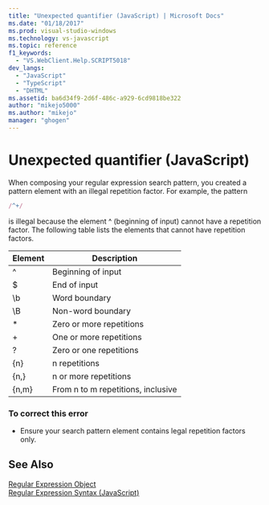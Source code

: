 ```yaml
---
title: "Unexpected quantifier (JavaScript) | Microsoft Docs"
ms.date: "01/18/2017"
ms.prod: visual-studio-windows
ms.technology: vs-javascript
ms.topic: reference
f1_keywords: 
  - "VS.WebClient.Help.SCRIPT5018"
dev_langs: 
  - "JavaScript"
  - "TypeScript"
  - "DHTML"
ms.assetid: ba6d34f9-2d6f-486c-a929-6cd9818be322
author: "mikejo5000"
ms.author: "mikejo"
manager: "ghogen"
---
```

# Unexpected quantifier (JavaScript)
When composing your regular expression search pattern, you created a pattern element with an illegal repetition factor. For example, the pattern  
  
```js
/^+/  
```  
  
 is illegal because the element ^ (beginning of input) cannot have a repetition factor. The following table lists the elements that cannot have repetition factors.  
  
|Element|Description|  
|-------------|-----------------|  
|^|Beginning of input|  
|$|End of input|  
|\b|Word boundary|  
|\B|Non-word boundary|  
|*|Zero or more repetitions|  
|+|One or more repetitions|  
|?|Zero or one repetitions|  
|{n}|n repetitions|  
|{n,}|n or more repetitions|  
|{n,m}|From n to m repetitions, inclusive|  
  
### To correct this error  
  
-   Ensure your search pattern element contains legal repetition factors only.  
  
## See Also  
 [Regular Expression Object](../../javascript/reference/regular-expression-object-javascript.md)   
 [Regular Expression Syntax (JavaScript)](https://msdn.microsoft.com/library/1400241x)